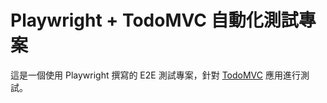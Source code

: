 # Playwright + TodoMVC 自動化測試專案

這是一個使用 Playwright 撰寫的 E2E 測試專案，針對 [TodoMVC](https://todomvc.com/examples/react/dist/#/) 應用進行測試。
